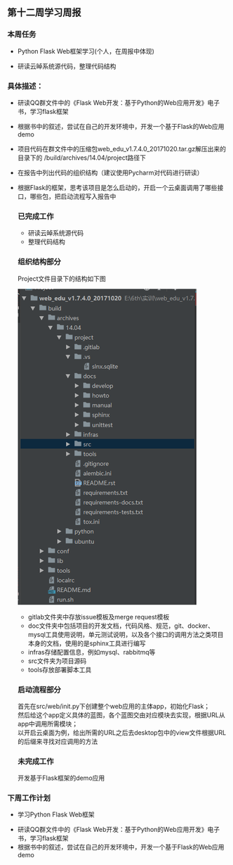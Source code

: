 ## 第十二周学习周报  

### 本周任务  

- Python Flask Web框架学习(个人，在周报中体现)  

+ 研读云晫系统源代码，整理代码结构
 
  
### 具体描述：  
- 研读QQ群文件中的《Flask Web开发：基于Python的Web应用开发》电子书，学习flask框架
+ 根据书中的叙述，尝试在自己的开发环境中，开发一个基于Flask的Web应用demo
- 项目代码在群文件中的压缩包web_edu_v1.7.4.0_20171020.tar.gz解压出来的目录下的 /build/archives/14.04/project路径下
+ 在报告中列出代码的组织结构（建议使用Pycharm对代码进行研读）
+ 根据Flask的框架，思考该项目是怎么启动的，开启一个云桌面调用了哪些接口，哪些包，把启动流程写入报告中  

  ### 已完成工作  
  - 研读云晫系统源代码  
  + 整理代码结构  
    
  ### 组织结构部分  
  Project文件目录下的结构如下图  
  
  ![结构](https://github.com/2019cloudcomputingpractices/CloudComputingCourse/blob/16340124-%E6%9D%8E%E8%A8%80/task5/iamges/%E7%BB%93%E6%9E%84.png)  
  
  + gitlab文件夹中存放issue模板及merge request模板  
  - doc文件夹中包括项目的开发文档，代码风格、规范，git、docker、mysql工具使用说明，单元测试说明，以及各个接口的调用方法之类项目本身的文档，使用的是sphinx工具进行编写  
  + infras存储配置信息，例如mysql、rabbitmq等  
  - src文件夹为项目源码  
  + tools存放部署脚本工具  
    
  ### 启动流程部分
  首先在src/web/init.py下创建整个web应用的主体app，初始化Flask；  
  然后给这个app定义具体的蓝图，各个蓝图交由对应模块去实现，根据URL从app中调用所需模块；  
  以开启云桌面为例，给出所需的URL之后去desktop包中的view文件根据URL的后缀来寻找对应调用的方法
  
  
  ### 未完成工作  
  开发基于Flask框架的demo应用  
  
### 下周工作计划  
- 学习Python Flask Web框架
+ 研读QQ群文件中的《Flask Web开发：基于Python的Web应用开发》电子书，学习flask框架
+ 根据书中的叙述，尝试在自己的开发环境中，开发一个基于Flask的Web应用demo
    

